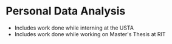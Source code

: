 # Personal Data Analysis
- Includes work done while interning at the USTA
- Includes work done while working on Master's Thesis at RIT
